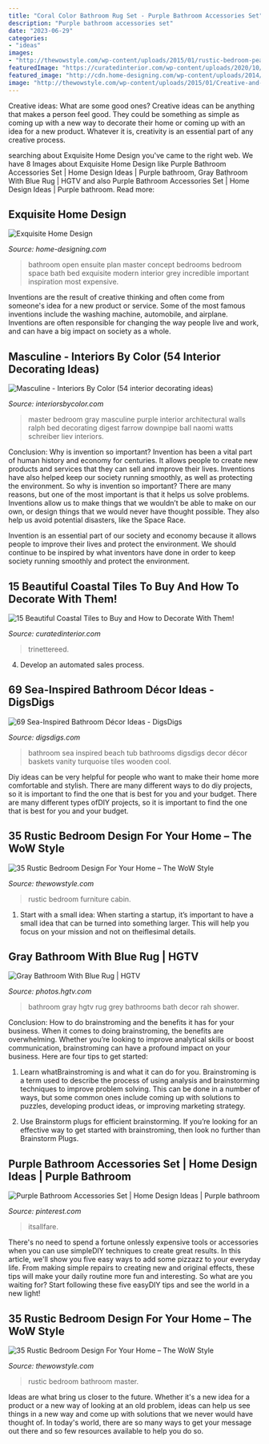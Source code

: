 ```yaml
---
title: "Coral Color Bathroom Rug Set - Purple Bathroom Accessories Set"
description: "Purple bathroom accessories set"
date: "2023-06-29"
categories:
- "ideas"
images:
- "http://thewowstyle.com/wp-content/uploads/2015/01/rustic-bedroom-peace-design-master-bathroom.jpg"
featuredImage: "https://curatedinterior.com/wp-content/uploads/2020/10/Pebble-Tile-Bathroom-Floor-Coastal-Tile-via-trinettereed.jpg"
featured_image: "http://cdn.home-designing.com/wp-content/uploads/2014/01/35-Open-plan-ensuite-bathroom.jpg"
image: "http://thewowstyle.com/wp-content/uploads/2015/01/Creative-and-Artistic-Rustic-Bedroom-Furniture-Design-Ideas-Warm-Atmosphere-In-The-Room-Bedroom-Furniture-Rustic-Bedroom-Cabin-.jpg"
---
```



Creative ideas: What are some good ones?
Creative ideas can be anything that makes a person feel good. They could be something as simple as coming up with a new way to decorate their home or coming up with an idea for a new product. Whatever it is, creativity is an essential part of any creative process.

	

		
searching about Exquisite Home Design you've came to the right web. We have 8 Images about Exquisite Home Design like Purple Bathroom Accessories Set | Home Design Ideas | Purple bathroom, Gray Bathroom With Blue Rug | HGTV and also Purple Bathroom Accessories Set | Home Design Ideas | Purple bathroom. Read more:
		
    
## Exquisite Home Design

<img loading=lazy src="http://cdn.home-designing.com/wp-content/uploads/2014/01/35-Open-plan-ensuite-bathroom.jpg" onerror="this.onerror=null;this.src='https://tse1.mm.bing.net/th?id=OIP.rkD9NLJdePWr6RqkkkR_NQHaEo&amp;pid=15.1';" alt="Exquisite Home Design">

_Source: home-designing.com_

>bathroom open ensuite plan master concept bedrooms bedroom space bath bed exquisite modern interior grey incredible important inspiration most expensive. 

	

Inventions are the result of creative thinking and often come from someone's idea for a new product or service. Some of the most famous inventions include the washing machine, automobile, and airplane. Inventions are often responsible for changing the way people live and work, and can have a big impact on society as a whole.

    
## Masculine - Interiors By Color (54 Interior Decorating Ideas)

<img loading=lazy src="https://www.interiorsbycolor.com/wp-content/uploads/2016/02/ralph-laren-master-bed.jpg" onerror="this.onerror=null;this.src='https://tse4.mm.bing.net/th?id=OIP._g8Cchf2b0pAdowll0G8oQHaGn&amp;pid=15.1';" alt="Masculine - Interiors By Color (54 interior decorating ideas)">

_Source: interiorsbycolor.com_

>master bedroom gray masculine purple interior architectural walls ralph bed decorating digest farrow downpipe ball naomi watts schreiber liev interiors. 

	

Conclusion: Why is invention so important?
Invention has been a vital part of human history and economy for centuries. It allows people to create new products and services that they can sell and improve their lives. Inventions have also helped keep our society running smoothly, as well as protecting the environment.
So why is invention so important? There are many reasons, but one of the most important is that it helps us solve problems. Inventions allow us to make things that we wouldn’t be able to make on our own, or design things that we would never have thought possible. They also help us avoid potential disasters, like the Space Race.

 Invention is an essential part of our society and economy because it allows people to improve their lives and protect the environment. We should continue to be inspired by what inventors have done in order to keep society running smoothly and protect the environment.

    
## 15 Beautiful Coastal Tiles To Buy And How To Decorate With Them!

<img loading=lazy src="https://curatedinterior.com/wp-content/uploads/2020/10/Pebble-Tile-Bathroom-Floor-Coastal-Tile-via-trinettereed.jpg" onerror="this.onerror=null;this.src='https://tse1.mm.bing.net/th?id=OIP.letGt6RCu7CKsL171xmt4wHaLH&amp;pid=15.1';" alt="15 Beautiful Coastal Tiles to Buy and How to Decorate With Them!">

_Source: curatedinterior.com_

>trinettereed. 

	

4. Develop an automated sales process.

    
## 69 Sea-Inspired Bathroom Décor Ideas - DigsDigs

<img loading=lazy src="https://www.digsdigs.com/photos/2013/06/a-traditional-sea-inspired-bathroom-done-in-white-and-blue-with-an-oval-sunken-tub-and-a-gorgeous-view-to-the-sea.jpg" onerror="this.onerror=null;this.src='https://tse2.mm.bing.net/th?id=OIP.rOv06pW0JFd13HfNM5PfOgHaJ4&amp;pid=15.1';" alt="69 Sea-Inspired Bathroom Décor Ideas - DigsDigs">

_Source: digsdigs.com_

>bathroom sea inspired beach tub bathrooms digsdigs decor décor baskets vanity turquoise tiles wooden cool. 

	

Diy ideas can be very helpful for people who want to make their home more comfortable and stylish. There are many different ways to do diy projects, so it is important to find the one that is best for you and your budget. There are many different types ofDIY projects, so it is important to find the one that is best for you and your budget.

    
## 35 Rustic Bedroom Design For Your Home – The WoW Style

<img loading=lazy src="http://thewowstyle.com/wp-content/uploads/2015/01/Creative-and-Artistic-Rustic-Bedroom-Furniture-Design-Ideas-Warm-Atmosphere-In-The-Room-Bedroom-Furniture-Rustic-Bedroom-Cabin-.jpg" onerror="this.onerror=null;this.src='https://tse4.mm.bing.net/th?id=OIP.SO7_oY0e6K93NNpPPR_u5gHaE5&amp;pid=15.1';" alt="35 Rustic Bedroom Design For Your Home – The WoW Style">

_Source: thewowstyle.com_

>rustic bedroom furniture cabin. 

	

1. Start with a small idea: When starting a startup, it’s important to have a small idea that can be turned into something larger. This will help you focus on your mission and not on theiflesimal details.

    
## Gray Bathroom With Blue Rug | HGTV

<img loading=lazy src="https://hgtvhome.sndimg.com/content/dam/images/hgtv/fullset/2016/3/10/0/Nancy-Snyder_Spa-Oasis_1.jpg.rend.hgtvcom.966.1449.suffix/1457630559464.jpeg" onerror="this.onerror=null;this.src='https://tse3.mm.bing.net/th?id=OIP.9cpbpM6i2MGfVoLURQfpswHaLH&amp;pid=15.1';" alt="Gray Bathroom With Blue Rug | HGTV">

_Source: photos.hgtv.com_

>bathroom gray hgtv rug grey bathrooms bath decor rah shower. 

	

Conclusion: How to do brainstroming and the benefits it has for your business.
When it comes to doing brainstroming, the benefits are overwhelming. Whether you’re looking to improve analytical skills or boost communication, brainstroming can have a profound impact on your business. Here are four tips to get started:
1. Learn whatBrainstroming is and what it can do for you. Brainstroming is a term used to describe the process of using analysis and brainstorming techniques to improve problem solving. This can be done in a number of ways, but some common ones include coming up with solutions to puzzles, developing product ideas, or improving marketing strategy.

2. Use Brainstorm plugs for efficient brainstorming. If you’re looking for an effective way to get started with brainstroming, then look no further than Brainstorm Plugs.

    
## Purple Bathroom Accessories Set | Home Design Ideas | Purple Bathroom

<img loading=lazy src="https://i.pinimg.com/originals/00/d4/5c/00d45c929ee5a277238a80dc07b3ebc3.jpg" onerror="this.onerror=null;this.src='https://tse4.mm.bing.net/th?id=OIP.yQS7oDpBIc8wW53unQKivwHaFj&amp;pid=15.1';" alt="Purple Bathroom Accessories Set | Home Design Ideas | Purple bathroom">

_Source: pinterest.com_

>itsallfare. 

	

There's no need to spend a fortune onlessly expensive tools or accessories when you can use simpleDIY techniques to create great results. In this article, we'll show you five easy ways to add some pizzazz to your everyday life. From making simple repairs to creating new and original effects, these tips will make your daily routine more fun and interesting. So what are you waiting for? Start following these five easyDIY tips and see the world in a new light!

    
## 35 Rustic Bedroom Design For Your Home – The WoW Style

<img loading=lazy src="http://thewowstyle.com/wp-content/uploads/2015/01/rustic-bedroom-peace-design-master-bathroom.jpg" onerror="this.onerror=null;this.src='https://tse2.mm.bing.net/th?id=OIP.uycV6HXSqIVVDDN2DPOHfwHaHU&amp;pid=15.1';" alt="35 Rustic Bedroom Design For Your Home – The WoW Style">

_Source: thewowstyle.com_

>rustic bedroom bathroom master. 

	

Ideas are what bring us closer to the future. Whether it's a new idea for a product or a new way of looking at an old problem, ideas can help us see things in a new way and come up with solutions that we never would have thought of. In today's world, there are so many ways to get your message out there and so few resources available to help you do so.


